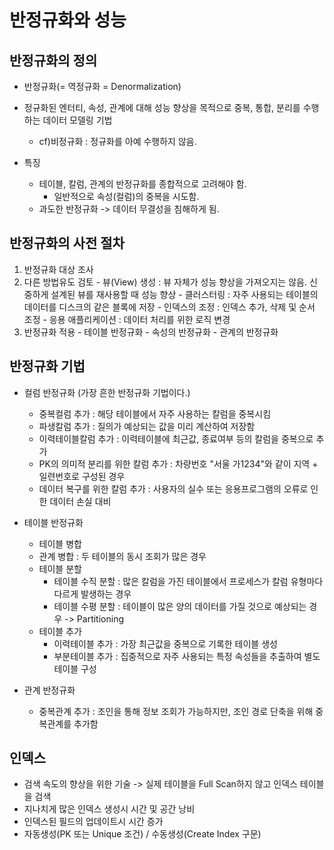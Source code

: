 # 반정규화와 성능

## 반정규화의 정의

- 반정규화(= 역정규화 = Denormalization)

- 정규화된 엔터티, 속성, 관계에 대해 성능 향상을 목적으로 중복, 통합, 분리를 수행하는 데이터 모델링 기법
  - cf)비정규화 : 정규화를 아예 수행하지 않음.

- 특징
  - 테이블, 칼럼, 관계의 반정규화를 종합적으로 고려해야 함.
    - 일반적으로 속성(컬럼)의 중복을 시도함.
  - 과도한 반정규화 -> 데이터 무결성을 침해하게 됨.

## 반정규화의 사전 절차
  1. 반정규화 대상 조사
  2. 다른 방법유도 검토
    - 뷰(View) 생성 : 뷰 자체가 성능 향상을 가져오지는 않음. 신중하게 설계된 뷰를 재사용할 때 성능 향상
    - 클러스터링 : 자주 사용되는 테이블의 데이터를 디스크의 같은 블록에 저장
    - 인덱스의 조정 : 인덱스 추가, 삭제 및 순서 조정
    - 응용 애플리케이션 : 데이터 처리를 위한 로직 변경
  3. 반정규화 적용
    - 테이블 반정규화
    - 속성의 반정규화
    - 관계의 반정규화

## 반정규화 기법
 - 컬럼 반정규화 (가장 흔한 반정규화 기법이다.)
    - 중복컬럼 추가 : 해당 테이블에서 자주 사용하는 칼럼을 중복시킴
    - 파생칼럼 추가 : 질의가 예상되는 값을 미리 계산하여 저장함
    - 이력테이블칼럼 추가 : 이력테이블에 최근값, 종료여부 등의 칼럼을 중복으로 추가
    - PK의 의미적 분리를 위한 칼럼 추가 : 차량번호 "서울 가1234"와 같이 지역 + 일련번호로 구성된 경우
    - 데이터 복구를 위한 칼럼 추가 : 사용자의 실수 또는 응용프로그램의 오류로 인한 데이터 손실 대비

 - 테이블 반정규화
    - 테이블 병합
    - 관계 병합 : 두 테이블의 동시 조회가 많은 경우
    - 테이블 분할
      - 테이블 수직 분할 : 많은 칼럼을 가진 테이블에서 프로세스가 칼럼 유형마다 다르게 발생하는 경우
      - 테이블 수평 분할 : 테이블이 많은 양의 데이터를 가질 것으로 예상되는 경우 -> Partitioning 
    - 테이블 추가
      - 이력테이블 추가 : 가장 최근값을 중복으로 기록한 테이블 생성
      - 부분테이블 추가 : 집중적으로 자주 사용되는 특정 속성들을 추출하여 별도 테이블 구성

 - 관계 반정규화
    - 중복관계 추가 : 조인을 통해 정보 조회가 가능하지만, 조인 경로 단축을 위해 중복관계를 추가함

## 인덱스
  - 검색 속도의 향상을 위한 기술 -> 실제 테이블을 Full Scan하지 않고 인덱스 테이블을 검색
  - 지나치게 많은 인덱스 생성시 시간 및 공간 낭비
  - 인덱스된 필드의 업데이트시 시간 증가
  - 자동생성(PK 또는 Unique 조건) / 수동생성(Create Index 구문)
